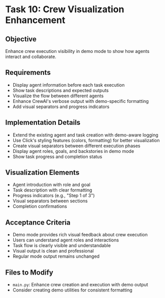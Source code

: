 # Task 10: Crew Visualization Enhancement

## Objective
Enhance crew execution visibility in demo mode to show how agents interact and collaborate.

## Requirements
- Display agent information before each task execution
- Show task descriptions and expected outputs
- Visualize the flow between different agents
- Enhance CrewAI's verbose output with demo-specific formatting
- Add visual separators and progress indicators

## Implementation Details
- Extend the existing agent and task creation with demo-aware logging
- Use Click's styling features (colors, formatting) for better visualization
- Create visual separators between different execution phases
- Display agent roles, goals, and backstories in demo mode
- Show task progress and completion status

## Visualization Elements
- Agent introduction with role and goal
- Task description with clear formatting
- Progress indicators (e.g., "Step 1 of 3")
- Visual separators between sections
- Completion confirmations

## Acceptance Criteria
- Demo mode provides rich visual feedback about crew execution
- Users can understand agent roles and interactions
- Task flow is clearly visible and understandable
- Visual output is clean and professional
- Regular mode output remains unchanged

## Files to Modify
- `main.py`: Enhance crew creation and execution with demo output
- Consider creating demo utilities for consistent formatting
